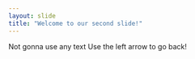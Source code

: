 ```yaml
---
layout: slide
title: "Welcome to our second slide!"
---
```

Not gonna use any text
Use the left arrow to go back!
